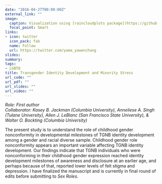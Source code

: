 ```yaml
---
date: "2016-04-27T00:00:00Z"
external_link: ""
image:
  caption: Visualization using [raincloudplots package](https://github.com/RainCloudPlots/RainCloudPlots)
  focal_point: Smart
links:
- icon: twitter
  icon_pack: fab
  name: Follow
  url: https://twitter.com/yama_yawenchang
slides: 
summary: 
tags:
- LGBTQ
title: Transgender Identity Development and Minority Stress
url_code: ""
url_pdf: ""
url_slides: ""
url_video: ""
---
```


<i>Role: First author<br/>
Collaborator: Kasey B. Jackman (Columbia University), Anneliese A. Singh (Tulane University), Allen J. LeBlanc (San Francisco State University), & Walter O. Bockting (Columbia University)</i>

The present study is to understand the role of childhood gender nonconformity in developmental milestones of TGNB identity development among a gender and racial diverse sample. Childhood gender role nonconformity appears an important variable affecting TGNB identity development. Our findings indicate that TGNB individuals who were nonconforming in their childhood gender expression reached identity development milestones of awareness and disclosure at an earlier age, and perhaps because of that, reported lower levels of felt stigma and depression. I have finalized the manuscript and is currently in final round of edits before submitting to <i>Sex Roles</i>.
